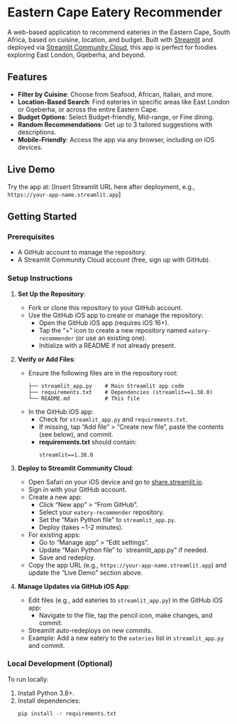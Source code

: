 # Eastern Cape Eatery Recommender

A web-based application to recommend eateries in the Eastern Cape, South Africa, based on cuisine, location, and budget. Built with [Streamlit](https://streamlit.io/) and deployed via [Streamlit Community Cloud](https://share.streamlit.io/), this app is perfect for foodies exploring East London, Gqeberha, and beyond.

## Features
- **Filter by Cuisine**: Choose from Seafood, African, Italian, and more.
- **Location-Based Search**: Find eateries in specific areas like East London or Gqeberha, or across the entire Eastern Cape.
- **Budget Options**: Select Budget-friendly, Mid-range, or Fine dining.
- **Random Recommendations**: Get up to 3 tailored suggestions with descriptions.
- **Mobile-Friendly**: Access the app via any browser, including on iOS devices.

## Live Demo
Try the app at: [Insert Streamlit URL here after deployment, e.g., `https://your-app-name.streamlit.app`]

## Getting Started

### Prerequisites
- A GitHub account to manage the repository.
- A Streamlit Community Cloud account (free, sign up with GitHub).

### Setup Instructions
1. **Set Up the Repository**:
   - Fork or clone this repository to your GitHub account.
   - Use the GitHub iOS app to create or manage the repository:
     - Open the GitHub iOS app (requires iOS 16+).
     - Tap the “+” icon to create a new repository named `eatery-recommender` (or use an existing one).
     - Initialize with a README if not already present.

2. **Verify or Add Files**:
   - Ensure the following files are in the repository root:
     ```
     ├── streamlit_app.py    # Main Streamlit app code
     ├── requirements.txt    # Dependencies (streamlit==1.38.0)
     └── README.md           # This file
     ```
   - In the GitHub iOS app:
     - Check for `streamlit_app.py` and `requirements.txt`.
     - If missing, tap “Add file” > “Create new file”, paste the contents (see below), and commit.
     - **requirements.txt** should contain:
       ```
       streamlit==1.38.0
       ```

3. **Deploy to Streamlit Community Cloud**:
   - Open Safari on your iOS device and go to [share.streamlit.io](https://share.streamlit.io/).
   - Sign in with your GitHub account.
   - Create a new app:
     - Click “New app” > “From GitHub”.
     - Select your `eatery-recommender` repository.
     - Set the “Main Python file” to `streamlit_app.py`.
     - Deploy (takes ~1-2 minutes).
   - For existing apps:
     - Go to “Manage app” > “Edit settings”.
     - Update “Main Python file” to `streamlit_app.py” if needed.
     - Save and redeploy.
   - Copy the app URL (e.g., `https://your-app-name.streamlit.app`) and update the “Live Demo” section above.

4. **Manage Updates via GitHub iOS App**:
   - Edit files (e.g., add eateries to `streamlit_app.py`) in the GitHub iOS app:
     - Navigate to the file, tap the pencil icon, make changes, and commit.
   - Streamlit auto-redeploys on new commits.
   - Example: Add a new eatery to the `eateries` list in `streamlit_app.py` and commit.

### Local Development (Optional)
To run locally:
1. Install Python 3.8+.
2. Install dependencies:
   ```bash
   pip install -r requirements.txt